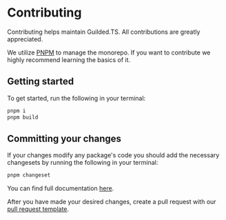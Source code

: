 # Contributing

Contributing helps maintain Guilded.TS. All contributions are greatly appreciated.

We utilize [PNPM](https://pnpm.io) to manage the monorepo. If you want to contribute we highly recommend learning the basics of it.

## Getting started

To get started, run the following in your terminal:

```sh
pnpm i
pnpm build
```

## Committing your changes

If your changes modify any package's code you should add the necessary changesets by running the following in your terminal:

```sh
pnpm changeset
```

You can find full documentation [here](https://github.com/changesets/changesets).

After you have made your desired changes, create a pull request with our [pull request template](https://github.com/guildedts/guilded.ts/tree/main/.github/PULL_REQUEST_TEMPLATE.md).
